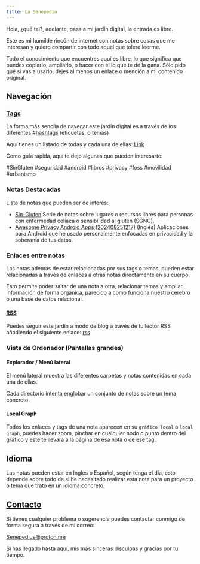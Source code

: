 ```yaml
---
title: La Senepedia
---
```

Hola, ¿qué tal?, adelante, pasa a mi jardín digital, la entrada es libre.

Este es mi humilde rincón de internet con notas sobre cosas que me interesan y quiero compartir con todo aquel que tolere leerme.

Todo el conocimiento que encuentres aquí es libre, lo que significa que puedes copiarlo, ampliarlo, o hacer con él lo que te dé la gana. Sólo pido que si vas a usarlo, dejes al menos un enlace o mención a mi contenido original.

## Navegación
### [Tags](./tags/)
La forma más sencila de navegar este jardín digital es a través de los diferentes #[hashtags](./tags/) (etiquetas, o temas)

Aquí tienes un listado de todas y cada una de ellas:
[Link](./tags/)

Como guía rápida, aquí te dejo algunas que pueden interesarte:

#SinGluten #seguridad #android #libros #privacy #foss #movilidad #urbanismo

### Notas Destacadas
Lista de notas que pueden ser de interés:

- [Sin-Gluten](Food/Sin-Gluten.md) Serie de notas sobre lugares o recursos libres para personas con enfermedad celiaca o sensibilidad al gluten (SGNC).
- [Awesome Privacy Android Apps (202408251217)](Software/Android/Awesome%20Privacy%20Android%20Apps%20(202408251217).md) (Inglés) Aplicaciones para Android que he usado personalmente enfocadas en privacidad y la soberanía de tus datos.

### Enlaces entre notas
Las notas además de estar relacionadas por sus tags o temas, pueden estar relacionadas a través de enlaces a otras notas directamente en su cuerpo.

Esto permite poder saltar de una nota a otra, relacionar temas y ampliar información de forma organica, parecido a como funciona nuestro cerebro o una base de datos relacional.

#### [RSS](index.xml)
Puedes seguir este jardín a modo de blog a través de tu lector RSS añadiendo el siguiente enlace: [rss](index.xml)

### Vista de Ordenador (Pantallas grandes)
#### Explorador / Menú lateral
El menú lateral muestra las diferentes carpetas y notas contenidas en cada una de ellas.

Cada directorio intenta englobar un conjunto de notas sobre un tema concreto.

#### Local Graph
Todos los enlaces y tags de una nota aparecen en su `gráfico local` o `local graph`, puedes hacer zoom, pinchar en cualquier nodo o punto dentro del gráfico y este te llevará a la página de esa nota o de ese tag.



## Idioma
Las notas pueden estar en Inglés o Español, según tenga el día, esto depende sobre todo de si he necesitado realizar esta nota para un proyecto o tema que trato en un idioma concreto.

## [Contacto](Contacto.md)
Si tienes cualquier problema o sugerencia puedes contactar conmigo de forma segura a través de mi correo:

Senepedius@proton.me


Si has llegado hasta aquí, mis más sinceras disculpas y gracias por tu tiempo.
